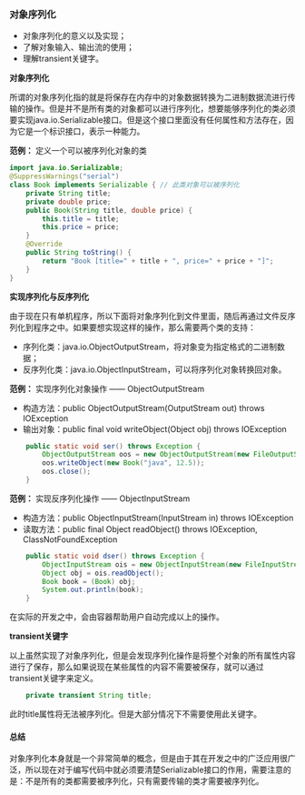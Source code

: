 ### 对象序列化

* 对象序列化的意义以及实现；
* 了解对象输入、输出流的使用；
* 理解transient关键字。

**对象序列化**

所谓的对象序列化指的就是将保存在内存中的对象数据转换为二进制数据流进行传输的操作。但是并不是所有类的对象都可以进行序列化，想要能够序列化的类必须要实现java.io.Serializable接口。但是这个接口里面没有任何属性和方法存在，因为它是一个标识接口，表示一种能力。

**范例：** 定义一个可以被序列化对象的类
```java
import java.io.Serializable;
@SuppressWarnings("serial")
class Book implements Serializable { // 此类对象可以被序列化
	private String title;
	private double price;
	public Book(String title, double price) {
		this.title = title;
		this.price = price;
	}
	@Override
	public String toString() {
		return "Book [title=" + title + ", price=" + price + "]";
	}
}
```

**实现序列化与反序列化**

由于现在只有单机程序，所以下面将对象序列化到文件里面，随后再通过文件反序列化到程序之中。如果要想实现这样的操作，那么需要两个类的支持：

* 序列化类：java.io.ObjectOutputStream，将对象变为指定格式的二进制数据；
* 反序列化类：java.io.ObjectInputStream，可以将序列化对象转换回对象。

**范例：** 实现序列化对象操作 —— ObjectOutputStream

* 构造方法：public ObjectOutputStream(OutputStream out) throws IOException
* 输出对象：public final void writeObject(Object obj) throws IOException

```java
	public static void ser() throws Exception {
		ObjectOutputStream oos = new ObjectOutputStream(new FileOutputStream(new File("d:" + File.separator + "book.txt")));
		oos.writeObject(new Book("java", 12.5));
		oos.close();
	}
```

**范例：** 实现反序列化操作 —— ObjectInputStream

* 构造方法：public ObjectInputStream(InputStream in) throws IOException
* 读取方法：public final Object readObject() throws IOException, ClassNotFoundException

```java
	public static void dser() throws Exception {
		ObjectInputStream ois = new ObjectInputStream(new FileInputStream(new File("d:" + File.separator + "book.txt")));
		Object obj = ois.readObject();
		Book book = (Book) obj;
		System.out.println(book);
	}
```

在实际的开发之中，会由容器帮助用户自动完成以上的操作。

**transient关键字**

以上虽然实现了对象序列化，但是会发现序列化操作是将整个对象的所有属性内容进行了保存，那么如果说现在某些属性的内容不需要被保存，就可以通过transient关键字来定义。

```java
	private transient String title;
```

此时title属性将无法被序列化。但是大部分情况下不需要使用此关键字。

#### 总结

对象序列化本身就是一个非常简单的概念，但是由于其在开发之中的广泛应用很广泛，所以现在对于编写代码中就必须要清楚Serializable接口的作用，需要注意的是：不是所有的类都需要被序列化，只有需要传输的类才需要被序列化。
